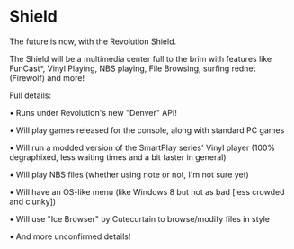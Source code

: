 # Shield
The future is now, with the Revolution Shield.

The Shield will be a multimedia center full to the brim with features like FunCast*, Vinyl Playing, NBS playing, File Browsing, surfing rednet (Firewolf) and more!

Full details:

• Runs under Revolution's new "Denver" API!

• Will play games released for the console, along with standard PC games

• Will run a modded version of the SmartPlay series' Vinyl player (100% degraphixed, less waiting times and a bit faster in general)

• Will play NBS files (whether using note or not, I'm not sure yet)

• Will have an OS-like menu (like Windows 8 but not as bad [less crowded and clunky])

• Will use "Ice Browser" by Cutecurtain to browse/modify files in style

• And more unconfirmed details!
